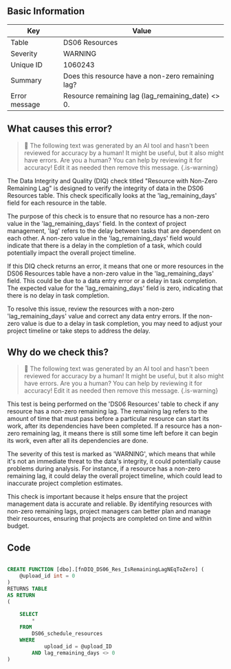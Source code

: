 ## Basic Information
| Key         | Value          |
|-------------|----------------|
| Table       | DS06 Resources |
| Severity    | WARNING |
| Unique ID   | 1060243   |
| Summary     | Does this resource have a non-zero remaining lag? |
| Error message | Resource remaining lag (lag_remaining_date) <> 0. |

## What causes this error?

> :robot: The following text was generated by an AI tool and hasn't been reviewed for accuracy by a human! It might be useful, but it also might have errors. Are you a human? You can help by reviewing it for accuracy! Edit it as needed then remove this message.
{.is-warning}

The Data Integrity and Quality (DIQ) check titled "Resource with Non-Zero Remaining Lag" is designed to verify the integrity of data in the DS06 Resources table. This check specifically looks at the 'lag_remaining_days' field for each resource in the table.

The purpose of this check is to ensure that no resource has a non-zero value in the 'lag_remaining_days' field. In the context of project management, 'lag' refers to the delay between tasks that are dependent on each other. A non-zero value in the 'lag_remaining_days' field would indicate that there is a delay in the completion of a task, which could potentially impact the overall project timeline.

If this DIQ check returns an error, it means that one or more resources in the DS06 Resources table have a non-zero value in the 'lag_remaining_days' field. This could be due to a data entry error or a delay in task completion. The expected value for the 'lag_remaining_days' field is zero, indicating that there is no delay in task completion.

To resolve this issue, review the resources with a non-zero 'lag_remaining_days' value and correct any data entry errors. If the non-zero value is due to a delay in task completion, you may need to adjust your project timeline or take steps to address the delay.
## Why do we check this?

> :robot: The following text was generated by an AI tool and hasn't been reviewed for accuracy by a human! It might be useful, but it also might have errors. Are you a human? You can help by reviewing it for accuracy! Edit it as needed then remove this message.
{.is-warning}

This test is being performed on the 'DS06 Resources' table to check if any resource has a non-zero remaining lag. The remaining lag refers to the amount of time that must pass before a particular resource can start its work, after its dependencies have been completed. If a resource has a non-zero remaining lag, it means there is still some time left before it can begin its work, even after all its dependencies are done.

The severity of this test is marked as 'WARNING', which means that while it's not an immediate threat to the data's integrity, it could potentially cause problems during analysis. For instance, if a resource has a non-zero remaining lag, it could delay the overall project timeline, which could lead to inaccurate project completion estimates.

This check is important because it helps ensure that the project management data is accurate and reliable. By identifying resources with non-zero remaining lags, project managers can better plan and manage their resources, ensuring that projects are completed on time and within budget.
## Code

```sql

CREATE FUNCTION [dbo].[fnDIQ_DS06_Res_IsRemainingLagNEqToZero] (
	@upload_id int = 0
)
RETURNS TABLE
AS RETURN
(
	
	SELECT
		*
	FROM
		DS06_schedule_resources
	WHERE
			upload_id = @upload_ID
		AND lag_remaining_days <> 0
)
```
